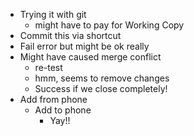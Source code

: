 - Trying it with git
	- might have to pay for Working Copy
- Commit this via shortcut
- Fail error but might be ok really
- Might have caused merge conflict
	- re-test
	- hmm, seems to remove changes
	- Success if we close completely!
- Add from phone
	- Add to phone
		- Yay!!